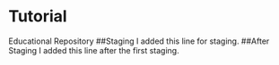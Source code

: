 # Tutorial
Educational Repository
##Staging
I added this line for staging.
##After Staging
I added this line after the first staging.